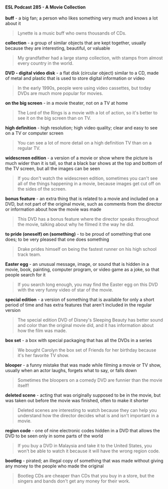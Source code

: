 #### ESL Podcast 285 - A Movie Collection

**buff** - a big fan; a person who likes something very much and knows a lot about
it

> Lynette is a music buff who owns thousands of CDs.

**collection** - a group of similar objects that are kept together, usually because
they are interesting, beautiful, or valuable

> My grandfather had a large stamp collection, with stamps from almost every
country in the world.

**DVD - digital video disk** - a flat disk (circular object) similar to a CD, made of
metal and plastic that is used to store digital information or video

> In the early 1990s, people were using video cassettes, but today DVDs are
much more popular for movies.

**on the big screen** - in a movie theater, not on a TV at home

> The Lord of the Rings is a movie with a lot of action, so it's better to see it on
the big screen than on TV.

**high definition** - high resolution; high video quality; clear and easy to see on a
TV or computer screen

> You can see a lot of more detail on a high definition TV than on a regular TV.

**widescreen edition** - a version of a movie or show where the picture is much
wider than it is tall, so that a black bar shows at the top and bottom of the TV
screen, but all the images can be seen

> If you don't watch the widescreen edition, sometimes you can't see all of the
things happening in a movie, because images get cut off on the sides of the
screen.

**bonus feature** - an extra thing that is related to a movie and included on a DVD,
but not part of the original movie, such as comments from the director or
information about how the movie was made

> This DVD has a bonus feature where the director speaks throughout the movie,
talking about why he filmed it the way he did.

**to pride (oneself) on (something)** - to be proud of something that one does; to
be very pleased that one does something

> Drake prides himself on being the fastest runner on his high school track team.

**Easter egg** - an unusual message, image, or sound that is hidden in a movie,
book, painting, computer program, or video game as a joke, so that people
search for it

> If you search long enough, you may find the Easter egg on this DVD with the
very funny video of star of the movie.

**special edition** - a version of something that is available for only a short period
of time and has extra features that aren't included in the regular version

> The special edition DVD of Disney's Sleeping Beauty has better sound and
color than the original movie did, and it has information about how the film was
made.

**box set** - a box with special packaging that has all the DVDs in a series

> We bought Carolyn the box set of Friends for her birthday because it's her
favorite TV show.

**blooper** - a funny mistake that was made while filming a movie or TV show,
usually when an actor laughs, forgets what to say, or falls down

> Sometimes the bloopers on a comedy DVD are funnier than the movie itself!

**deleted scene** - acting that was originally supposed to be in the movie, but was
taken out before the movie was finished, often to make it shorter

> Deleted scenes are interesting to watch because they can help you understand
how the director decides what is and isn't important in a movie.

**region code** - one of nine electronic codes hidden in a DVD that allows the DVD
to be seen only in some parts of the world

> If you buy a DVD in Malaysia and take it to the United States, you won't be able
to watch it because it will have the wrong region code.

**bootleg** - pirated; an illegal copy of something that was made without giving any
money to the people who made the original

> Bootleg CDs are cheaper than CDs that you buy in a store, but the singers and
bands don't get any money for their work.

